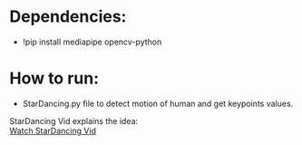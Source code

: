 # Dependencies:

- !pip install mediapipe opencv-python


# How to run:
- StarDancing.py file  to detect motion of human and get keypoints values.



StarDancing Vid explains the idea:\
[Watch StarDancing Vid ](https://vimeo.com/637615941)
